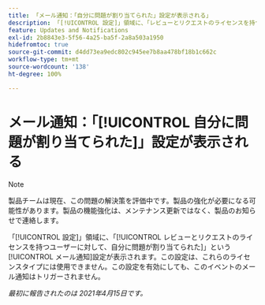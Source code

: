 ```yaml
---
title: 「メール通知：「自分に問題が割り当てられた」設定が表示される」
description: 「[!UICONTROL 設定]」領域に、「レビューとリクエストのライセンスを持つユーザーに対して、自分に問題が割り当てられた」というメール通知設定が表示されます。この設定は、これらのライセンスタイプには使用できません。この設定を有効にしても、このイベントのメール通知はトリガーされません。
feature: Updates and Notifications
exl-id: 2b8843e3-5f56-4a25-ba5f-2a8a503a1950
hidefromtoc: true
source-git-commit: d4dd73ea9edc802c945ee7b8aa478bf18b1c662c
workflow-type: tm+mt
source-wordcount: '138'
ht-degree: 100%

---
```


# メール通知：「[!UICONTROL 自分に問題が割り当てられた]」設定が表示される

<!--Article created by request-->

>[!NOTE]
>
>製品チームは現在、この問題の解決策を評価中です。製品の強化が必要になる可能性があります。製品の機能強化は、メンテナンス更新ではなく、製品のお知らせで連絡します。

「[!UICONTROL 設定]」領域に、「[!UICONTROL レビューとリクエストのライセンスを持つユーザーに対して、自分に問題が割り当てられた]」という[!UICONTROL メール通知]設定が表示されます。この設定は、これらのライセンスタイプには使用できません。この設定を有効にしても、このイベントのメール通知はトリガーされません。

_最初に報告されたのは 2021年4月15日です。_

